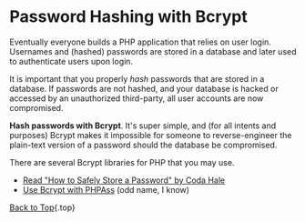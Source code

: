 # Password Hashing with Bcrypt

Eventually everyone builds a PHP application that relies on user login. Usernames and (hashed) passwords are stored in a database and later used to authenticate users upon login.

It is important that you properly _hash_ passwords that are stored in a database. If passwords are not hashed, and your database is hacked or accessed by an unauthorized third-party, all user accounts are now compromised.

**Hash passwords with Bcrypt**. It's super simple, and (for all intents and purposes) Bcrypt makes it impossible for someone to reverse-engineer the plain-text version of a password should the database be compromised.

There are several Bcrypt libraries for PHP that you may use.

* [Read "How to Safely Store a Password" by Coda Hale][1]
* [Use Bcrypt with PHPAss][2] (odd name, I know)

[Back to Top](#top){.top}

[1]: http://codahale.com/how-to-safely-store-a-password/
[2]: http://www.openwall.com/phpass/
